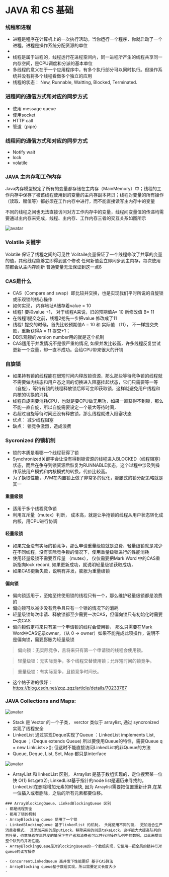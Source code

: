# JAVA 和 CS 基础



### 线程和进程

  - 进程是程序在计算机上的一次执行活动。当你运行一个程序，你就启动了一个进程。进程是操作系统分配资源的单位
  -
  - 线程是属于进程的，线程运行在进程空间内，同一进程所产生的线程共享同一内存空间，是CPU调度和分派的基本单位
  - 多线程的意义在于一个应用程序中，有多个执行部分可以同时执行。但操作系统并没有将多个线程看做多个独立的应用
  - 线程的状态： New, Runnable, Waitting, Blocked, Terminated.

### 进程间的通信方式和对应的同步方式

  - 使用 message queue
  - 使用socket
  - HTTP call
  - 管道（pipe）

### 线程间的通信方式和对应的同步方式
  - Notify wait
  - lock
  - volatile


### JAVA 主内存和工作内存

Java内存模型规定了所有的变量都存储在主内存（MainMemory）中；线程的工作内存中保存了被该线程使用到的变量的主内存副本拷贝；线程对变量的所有操作（读取、赋值等）都必须在工作内存中进行，而不能直接读写主内存中的变量

不同的线程之间也无法直接访问对方工作内存中的变量，线程间变量值的传递均需要通过主内存来完成，线程、主内存、工作内存三者的交互关系如图所示

![avatar](https://raw.githubusercontent.com/zeyao/TechNotes/master/Document/509261-20190119235012605-1926250043.jpg)

### Volatile 关键字
Volatile 保证了线程之间的可见性
Volitaile变量保证了一个线程修改了共享的变量的值，其他线程能够立即得到这个修改
任何新值会立即同步到主内存，每次使用前都会从主内存刷新
普通变量无法保证到这一点ß

### CAS是什么
- CAS（Compare and swap）即比较并交换，也是实现我们平时所说的自旋锁或乐观锁的核心操作
- 如何实现， 内存地址A储存着value = 10
- 线程1 要把value +1， 对于线程A来说，旧的预期值A= 10 新修改值 B= 11
- 在线程1提交之前，线程2抢先一步把value 修改成了11
- 线程1 提交的时候，首先比较预期值A = 10 和 实际值 （11）， 不一样提交失败，重新获得A = 11 提交+1；
- DB乐观锁的version number用的就是这个机制
- CAS适用于并发情况不是很严重的情况, 如果并发比较高，许多线程反复尝试更新一个变量，却一直不成功。会给CPU带来很大的开销


### 自旋锁
- 如果持有锁的线程能在很短时间内释放锁资源，那么那些等待竞争锁的线程就不需要做内核态和用户态之间的切换进入阻塞挂起状态，它们只需要等一等（自旋），等持有锁的线程释放锁后即可立即获取锁，这样就避免用户线程和内核的切换的消耗
- 线程自旋需要消耗CPU，也就是要CPU做无用功，如果一直获得不到锁，那么不能一直自旋，所以自旋需要设定一个最大等待时间，
- 若超过自旋等待时间还没有释放锁，那么线程就进入阻塞状态
- 优点： 减少线程阻塞
- 缺点： 锁竞争激烈，造成浪费

### Sycronized 的锁机制
- 锁的本质是看哪一个线程获得了锁
- Synchronized关键字会让没有得到锁资源的线程进入BLOCKED（线程阻塞）状态，而后在争夺到锁资源后恢复为RUNNABLE状态，这个过程中涉及到操作系统用户模式和内核模式的转换，代价比较高。
- 为了换取性能，JVM在内置锁上做了非常多的优化，膨胀式的锁分配策略就是其一

#### 重量级锁
- 适用于多个线程竞争锁
- 利用互斥量（mutex）判断， 成本高，就是让争抢锁的线程从用户状态转化成内核，用CPU进行协调

#### 轻量级锁
- 如果完全没有实际的锁竞争，那么申请重量级锁就是浪费，轻量级锁就是减少在不同线程，没有实际竞争锁的情况下，使用重量级锁进行的性能消耗
- 使用轻量级锁不需要互斥量 （mutex）， 仅仅需要把Mark Word 中的CAS重新指向lock record, 如果更新成功，就说明轻量级锁获取成功， 
- 如果CAS更新失败，说明有并发，膨胀为重量级锁


#### 偏向锁
- 偏向锁适用于，至始至终使用锁的线程只有一个，那么维护轻量级锁都是浪费的
- 偏向锁可以减少没有竞争且只有一个锁的情况下的消耗
- 轻量级锁每次申请、释放锁都至少需要一次CAS，但偏向锁只有初始化时需要一次CAS
- 偏向锁假定将来只有第一个申请锁的线程会使用锁， 那么只需要在Mark Word中CAS记录owner，（从 0 -> owner）如果不能完成此项操作，说明不是偏向锁，需要膨胀为轻量级锁

> 偏向锁：无实际竞争，且将来只有第一个申请锁的线程会使用锁。

> 轻量级锁：无实际竞争，多个线程交替使用锁；允许短时间的锁竞争。

> 重量级锁：有实际竞争，且锁竞争时间长。

- 这个帖子讲的很好：https://blog.csdn.net/zqz_zqz/article/details/70233767

### JAVA Collections and Maps:
  ![avatar](https://upload-images.jianshu.io/upload_images/3110311-9f59b74d0239843f.jpg)
  
  - Stack 是 Vector 的一个子类， verctor 类似于 arraylist, 通过 syncronized 实现了线程安全 
  - LinkedList 通过实现Deque实现了Queue ：LinkedList implements List<E>, Deque<E> ；(Deque extends Queue) 所以要使用Queue的特性，需要Queue q = new LinkList<>(); 但这时不能直接访问LinkedList的非Queue的方法
  - Queue, Deque, List, Set, Map 都只是interface
  
  ![avatar](https://ask.qcloudimg.com/http-save/yehe-3170721/7wo9hg4rer.png)
  

- ArrayList 和 linkedList 区别， Arraylist 是基于数组实现的，定位搜索某一位快 O(1) list.get(2);  LinkedList基于指针的node list是遍历来寻找的。 LinkedList在删除增加元素的时候快, 因为 Arraylist需要把位置重新计算,在某一位插入或者删除，之后的所有元素都要位移。





``` 
### ArrayBlockingQueue、LinkedBlockingQueue 区别
- 都是线程安全
- 都用了锁的机制
- ArrayBlocking queue 使用了一个锁
- LinkedBlockingQueue 基于linkedlist 的机制， 头尾使用不同的锁， 更加适合生产消费者模式， 其添加采用的是putLock，移除采用的则是takeLock，这样能大大提高队列的吞吐量，也意味着在高并发的情况下生产者和消费者可以并行地操作队列中的数据，以此来提高整个队列的并发性能。
- ArrayBlockingQueue是对BlockingQueue的一个数组实现，它使用一把全局的锁并行对queue的读写操作

- ConcurrentLinkedQueue 高并发下性能更好 基于CAS算法
- ArrayBlocking queue基于数组实现，所以需要定义长度大小
- 